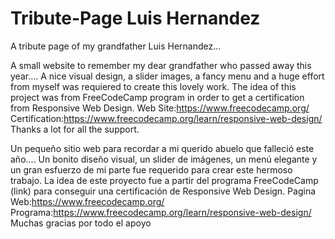# Tribute-Page Luis Hernandez
A tribute page of my grandfather Luis Hernandez...
 
A small website to remember my dear grandfather who passed away this year....
A nice visual design, a slider images, a fancy menu and a huge effort from  myself was requiered  to create this lovely work. 
The idea of this project was from FreeCodeCamp program in order to get a certification from Responsive Web Design.
Web Site:https://www.freecodecamp.org/
Certification:https://www.freecodecamp.org/learn/responsive-web-design/
Thanks a lot for all the support.

Un pequeño sitio web para recordar a mi querido abuelo que falleció este año....
Un bonito diseño visual, un slider de imágenes, un menú elegante y un gran esfuerzo de mi parte fue requerido para crear este hermoso trabajo. 
La idea de este proyecto fue a partir del programa FreeCodeCamp (link) para conseguir una certificación de Responsive Web Design.
Pagina Web:https://www.freecodecamp.org/
Programa:https://www.freecodecamp.org/learn/responsive-web-design/
Muchas gracias por todo el apoyo
